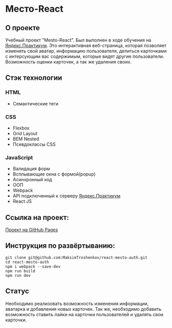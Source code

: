 # Место-React

## О проекте

Учебный проект "Mesto-React". Был выполнен в ходе обучения на [Яндекс.Практикум](https://practicum.yandex.ru/). Это интерактивная веб-страница, которая позволяет изменять свой аватар, информацию пользователя, делиться карточками с интерсующим вас содержимым, которые видят другие пользователи. Возможность оценки карточек, а так же удаления своих.

## Стэк технологии
### HTML
- Семантические теги

### CSS
- Flexbox
- Grid Layout
- BEM Nested
- Псевдоклассы CSS
### JavaScript
- Валидация форм
- Всплывающие окна с формой(popup)
- Асинхронный код
- ООП
- Webpack
- API подключенный к серверу [Яндекс.Практикум](https://practicum.yandex.ru/)
- React JS

## Ссылка на проект:
[Проект на GitHub Pages](https://MaksimTroshenkov.github.io/mesto-react-auth/)

## Инструкция по развёртыванию:
```
git clone git@github.com:MaksimTroshenkov/react-mesto-auth.git
cd react-mesto-auth
npm i webpack --save-dev
npm run build
npm run dev
```
## Статус
Необходимо реализовать возможность изменения информации, аватарка и добавления новых карточек. Так же, необходимо добавить возможность ставить лайки на карточки пользователей и удалять свои карточки.
